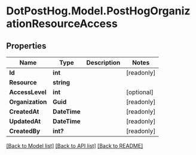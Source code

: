 # DotPostHog.Model.PostHogOrganizationResourceAccess

## Properties

Name | Type | Description | Notes
------------ | ------------- | ------------- | -------------
**Id** | **int** |  | [readonly] 
**Resource** | **string** |  | 
**AccessLevel** | **int** |  | [optional] 
**Organization** | **Guid** |  | [readonly] 
**CreatedAt** | **DateTime** |  | [readonly] 
**UpdatedAt** | **DateTime** |  | [readonly] 
**CreatedBy** | **int?** |  | [readonly] 

[[Back to Model list]](../README.md#documentation-for-models) [[Back to API list]](../README.md#documentation-for-api-endpoints) [[Back to README]](../README.md)

